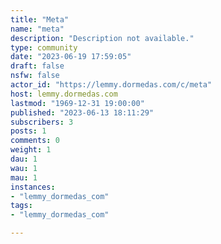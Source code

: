 ```yaml
---
title: "Meta" 
name: "meta"
description: "Description not available."
type: community
date: "2023-06-19 17:59:05"
draft: false
nsfw: false
actor_id: "https://lemmy.dormedas.com/c/meta"
host: lemmy.dormedas.com
lastmod: "1969-12-31 19:00:00"
published: "2023-06-13 18:11:29"
subscribers: 3
posts: 1
comments: 0
weight: 1
dau: 1
wau: 1
mau: 1
instances:
- "lemmy_dormedas_com"
tags: 
- "lemmy_dormedas_com"

---
```

